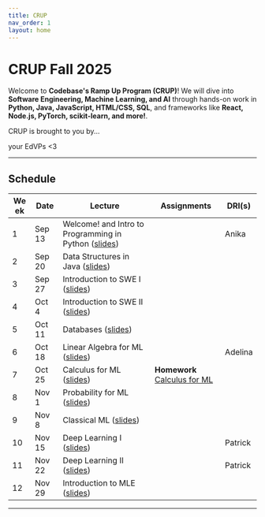 ```yaml
---
title: CRUP
nav_order: 1
layout: home
---
```


# CRUP Fall 2025

Welcome to **Codebase's Ramp Up Program (CRUP)**! We will dive into **Software Engineering, Machine Learning, and AI** through hands-on work in **Python, Java, JavaScript, HTML/CSS, SQL**, and frameworks like **React, Node.js, PyTorch, scikit-learn, and more!**.

CRUP is brought to you by...

your EdVPs <3

---

## Schedule

<table>
  <thead>
    <tr>
      <th style="max-width: 30px;">Week</th>
      <th>Date</th>
      <th>Lecture</th>
      <th>Assignments</th>
      <th>DRI(s)</th>
    </tr>
  </thead>
  <tbody>
    <tr>
      <td style="max-width: 30px;">1</td>
      <td>Sep 13</td>
      <td>Welcome! and Intro to Programming in Python (<a href="https://docs.google.com/presentation/d/1qIpgvEjE79MUhFeDaQFaAQRr6w-uNUwvFq7xgK_CEgM/edit?usp=sharing">slides</a>)</td>
      <td></td>
      <td>Anika</td>
    </tr>
    <tr>
      <td style="max-width: 30px;">2</td>
      <td>Sep 20</td>
      <td>Data Structures in Java (<a href="https://docs.google.com/presentation/d/1PyR05S6xXNaIen8vqK8fAbzKMp2VKpKdoUZokiF1u5s/edit?usp=sharing">slides</a>)</td>
      <td></td>
      <td></td>
    </tr>
    <tr>
      <td style="max-width: 30px;">3</td>
      <td>Sep 27</td>
      <td>Introduction to SWE I (<a href="https://docs.google.com/presentation/d/1CyK93E87Lm_Cf46va13oNlaNh3esTJkLkM8Ij1Wn7Po/edit?usp=sharing">slides</a>)</td>
      <td></td>
      <td></td>
    </tr>
    <tr>
      <td style="max-width: 30px;">4</td>
      <td>Oct 4</td>
      <td>Introduction to SWE II (<a href="https://docs.google.com/presentation/d/17kl5XRbfkUmfXsrIXRDELY_rYeVDvOcEGczVQH-F7ZE/edit?usp=sharing">slides</a>)</td>
      <td></td>
      <td></td>
    </tr>
    <tr>
      <td style="max-width: 30px;">5</td>
      <td>Oct 11</td>
      <td>Databases (<a href="https://docs.google.com/presentation/d/1fpfz0_LdoXo_t6qInk4bLrDAQ40b4GrZgkvacAHhKTo/edit?usp=sharing">slides</a>)</td>
      <td></td>
      <td></td>
    </tr>
    <tr>
      <td style="max-width: 30px;">6</td>
      <td>Oct 18</td>
      <td>Linear Algebra for ML (<a href="https://docs.google.com/presentation/d/1Cq0ep3Fjab5BCMbNVoR_R6kPvEbmBbWqgk9pQDfGu5Y/edit?usp=sharing">slides</a>)</td>
      <td></td>
      <td>Adelina</td>
    </tr>
    <tr>
      <td style="max-width: 30px;">7</td>
      <td>Oct 25</td>
      <td>Calculus for ML (<a href="https://docs.google.com/presentation/d/1rI5htE33vNN95Wo19I_uLgSKwKRdafWLPY2ffvfHm-4/edit?usp=sharing">slides</a>)</td>
      <td>
        <span class="label"><strong>Homework</strong></span>
        <a href="assets/calculus_for_ml/calculus_for_ml.pdf">Calculus for ML</a>
        </td>
      <td></td>
    </tr>
    <tr>
      <td style="max-width: 30px;">8</td>
      <td>Nov 1</td>
      <td>Probability for ML (<a href="https://docs.google.com/presentation/d/14cG_MEFFpDPWPzNl8PXfy1wHp_mtBWXYf1QLxYKoulc/edit?usp=sharing">slides</a>)</td>
      <td></td>
      <td></td>
    </tr>
    <tr>
      <td style="max-width: 30px;">9</td>
      <td>Nov 8</td>
      <td>Classical ML (<a href="https://docs.google.com/presentation/d/14BSKFvrhn66VpDIWytnpcN_jCSU9VPUtA96cWWwaVbY/edit?usp=sharing">slides</a>)</td>
      <td></td>
      <td></td>
    </tr>
    <tr>
      <td style="max-width: 30px;">10</td>
      <td>Nov 15</td>
      <td>Deep Learning I (<a href="https://docs.google.com/presentation/d/19D5MU0rPDQ7TSiSzpwSwdUBc6pYwj2tLw9du3ffNxm8/edit?usp=sharing">slides</a>)</td>
      <td></td>
      <td>Patrick</td>
    </tr>
    <tr>
      <td style="max-width: 30px;">11</td>
      <td>Nov 22</td>
      <td>Deep Learning II (<a href="https://docs.google.com/presentation/d/10gq7R-3A9MomOZEUCou14_igNJYt8ScNKowG9zrJTqA/edit?usp=sharing">slides</a>)</td>
      <td></td>
      <td>Patrick</td>
    </tr>
    <tr>
      <td style="max-width: 30px;">12</td>
      <td>Nov 29</td>
      <td>Introduction to MLE (<a href="https://docs.google.com/presentation/d/1f14ahL933aL6GrbXsUhYkX34DMbhdJ9zVF-Ryy4GOeg/edit?usp=sharing">slides</a>)</td>
      <td></td>
      <td></td>
    </tr>
  </tbody>
</table>

---
